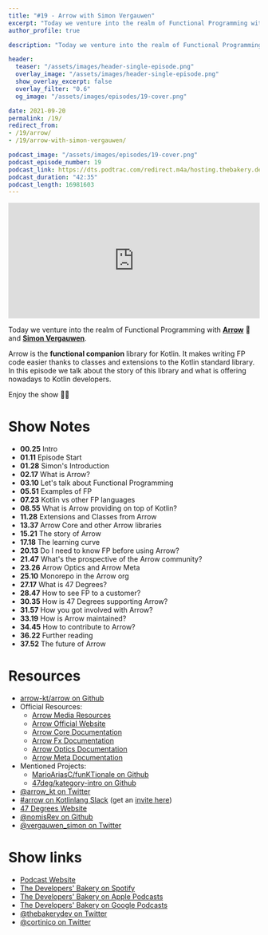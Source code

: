 ```yaml
---
title: "#19 - Arrow with Simon Vergauwen"
excerpt: "Today we venture into the realm of Functional Programming with Arrow and Simon Vergauwen"
author_profile: true

description: "Today we venture into the realm of Functional Programming with Arrow and Simon Vergauwen"

header:
  teaser: "/assets/images/header-single-episode.png"
  overlay_image: "/assets/images/header-single-episode.png"
  show_overlay_excerpt: false
  overlay_filter: "0.6"
  og_image: "/assets/images/episodes/19-cover.png"

date: 2021-09-20
permalink: /19/
redirect_from:
- /19/arrow/
- /19/arrow-with-simon-vergauwen/

podcast_image: "/assets/images/episodes/19-cover.png"
podcast_episode_number: 19
podcast_link: https://dts.podtrac.com/redirect.m4a/hosting.thebakery.dev/19-thedevelopersbakery-arrow.m4a
podcast_duration: "42:35"
podcast_length: 16981603
---
```


<iframe src="https://open.spotify.com/embed/episode/0dSWvqOSnAGayyBRWsE8sT" width="100%" height="232" frameBorder="0" allowtransparency="true" allow="encrypted-media"></iframe>

Today we venture into the realm of Functional Programming with [**Arrow**](https://github.com/arrow-kt/arrow) 🏹 and [**Simon Vergauwen**](https://twitter.com/vergauwen_simon).

Arrow is the **functional companion** library for Kotlin. It makes writing FP code easier thanks to classes and extensions to the Kotlin standard library. In this episode we talk about the story of this library and what is offering nowadays to Kotlin developers. 

Enjoy the show 👨‍🍳

# Show Notes

- **00.25** Intro
- **01.11** Episode Start
- **01.28** Simon's Introduction
- **02.17** What is Arrow?
- **03.10** Let's talk about Functional Programming
- **05.51** Examples of FP
- **07.23** Kotlin vs other FP languages
- **08.55** What is Arrow providing on top of Kotlin?
- **11.28** Extensions and Classes from Arrow
- **13.37** Arrow Core and other Arrow libraries
- **15.21** The story of Arrow
- **17.18** The learning curve
- **20.13** Do I need to know FP before using Arrow?
- **21.47** What's the prospective of the Arrow community?
- **23.26** Arrow Optics and Arrow Meta
- **25.10** Monorepo in the Arrow org
- **27.17** What is 47 Degrees?
- **28.47** How to see FP to a customer?
- **30.35** How is 47 Degrees supporting Arrow?
- **31.57** How you got involved with Arrow?
- **33.19** How is Arrow maintained?
- **34.45** How to contribute to Arrow?
- **36.22** Further reading
- **37.52** The future of Arrow

# Resources

* <i class="fab fa-github"></i> [arrow-kt/arrow on Github](https://github.com/arrow-kt/arrow)
* Official Resources:
    * <i class="fas fa-link"></i> [Arrow Media Resources](https://media.arrow-kt.io/)
    * <i class="fas fa-link"></i> [Arrow Official Website](https://arrow-kt.io/)
    * <i class="fas fa-link"></i> [Arrow Core Documentation](https://arrow-kt.io/docs/core/)
    * <i class="fas fa-link"></i> [Arrow Fx Documentation](https://arrow-kt.io/docs/fx/)
    * <i class="fas fa-link"></i> [Arrow Optics Documentation](https://arrow-kt.io/docs/optics/dsl/)
    * <i class="fas fa-link"></i> [Arrow Meta Documentation](https://arrow-kt.io/docs/meta/)
* Mentioned Projects:
    * <i class="fab fa-github"></i> [MarioAriasC/funKTionale on Github](https://github.com/MarioAriasC/funKTionale)
    * <i class="fab fa-github"></i> [47deg/kategory-intro on Github](https://github.com/47deg/kategory-intro)
* <i class="fab fa-twitter"></i> [@arrow_kt on Twitter](https://twitter.com/arrow_kt)
* <i class="fab fa-slack"></i> [#arrow on Kotlinlang Slack](https://kotlinlang.slack.com/archives/C5UPMM0A0) (get an [invite here](https://surveys.jetbrains.com/s3/kotlin-slack-sign-up?_ga=2.193829357.1956188841.1610124096-293668568.1579015494))
* <i class="fas fa-link"></i> [47 Degrees Website](https://www.47deg.com/)
* <i class="fab fa-github"></i> [@nomisRev on Github](https://github.com/nomisRev)
* <i class="fab fa-twitter"></i> [@vergauwen_simon on Twitter](https://twitter.com/vergauwen_simon)

# Show links

* <i class="fas fa-link"></i> [Podcast Website](https://thebakery.dev)
* <i class="fab fa-spotify"></i> [The Developers' Bakery on Spotify](https://open.spotify.com/show/4jV6Yoz7D38sZJlYMzJm3k?si=AL3ske_0R_CKlEScMhYhug)
* <i class="fas fa-podcast"></i> [The Developers' Bakery on Apple Podcasts](https://podcasts.apple.com/us/podcast/the-developers-bakery/id1542849034)
* <i class="fab fa-google-play"></i> [The Developers' Bakery on Google Podcasts](https://podcasts.google.com/feed/aHR0cHM6Ly90aGViYWtlcnkuZGV2L3BvZGNhc3QueG1s)
* <i class="fab fa-twitter"></i> [@thebakerydev on Twitter](https://twitter.com/thebakerydev)
* <i class="fab fa-twitter"></i> [@cortinico on Twitter](https://twitter.com/cortinico)
